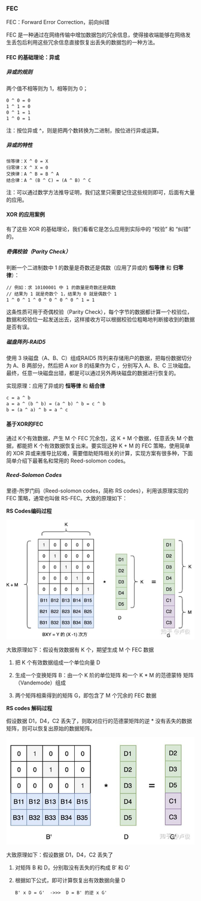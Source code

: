 ### FEC

FEC：Forward Error Correction，前向纠错

FEC 是一种通过在网络传输中增加数据包的冗余信息，使得接收端能够在网络发生丢包后利用这些冗余信息直接恢复出丢失的数据包的一种方法。

#### FEC 的基础理论：异或

##### 异或的规则

两个值不相等则为 1，相等则为 0；

```text
0 ^ 0 = 0
1 ^ 1 = 0
0 ^ 1 = 1
1 ^ 0 = 1
```

注：按位异或 ^，则是把两个数转换为二进制，按位进行异或运算。

##### 异或的特性

```text
恒等律：X ^ 0 = X
归零律：X ^ X = 0
交换律：A ^ B = B ^ A
结合律：A ^ (B ^ C) = (A ^ B) ^ C
```

注：可以通过数学方法推导证明，我们这里只需要记住这些规则即可，后面有大量的应用。

#### XOR 的应用案例

有了这些 XOR 的基础理论，我们看看它是怎么应用到实际中的 “校验” 和 “纠错” 的。

##### 奇偶校验（Parity Check）

判断一个二进制数中 1 的数量是奇数还是偶数（应用了异或的 **恒等律** 和 **归零律**）：

```text
// 例如：求 10100001 中 1 的数量是奇数还是偶数
// 结果为 1 就是奇数个 1，结果为 0 就是偶数个 1
1 ^ 0 ^ 1 ^ 0 ^ 0 ^ 0 ^ 0 ^ 1 = 1    
```

这条性质可用于奇偶校验（Parity Check），每个字节的数据都计算一个校验位，数据和校验位一起发送出去，这样接收方可以根据校验位粗略地判断接收到的数据是否有误。

##### 磁盘阵列-RAID5

使用 3 块磁盘（A、B、C）组成RAID5 阵列来存储用户的数据，把每份数据切分为 A、B 两部分，然后把 A xor B 的结果作为 C ，分别写入 A、B、C 三块磁盘。最终，任意一块磁盘出错，都是可以通过另外两块磁盘的数据进行恢复的。

实现原理：应用了异或的 **恒等律** 和 **结合律**

```text
c = a ^ b
a = a ^ (b ^ b) = (a ^ b) ^ b = c ^ b
b = (a ^ a) ^ b = a ^ c
```

#### 基于XOR的FEC

通过 K个有效数据，产生 M 个 FEC 冗余包，这 K + M 个数据，任意丢失 M 个数据，都能把 K 个有效数据恢复出来。要实现这种 K + M 的 FEC 策略，使用简单的 XOR 异或来推导比较难，需要借助矩阵相关的计算，实现方案有很多种，下面简单介绍下最著名和常用的 Reed-solomon codes。

##### Reed-Solomon Codes

里德-所罗门码（Reed-solomon codes，简称 RS codes），利用该原理实现的 FEC 策略，通常也叫做 RS-FEC。大致的原理如下：

**RS Codes编码过程**

![](./../png/RS-FEC编码过程.jpg)

大致原理如下：假设有效数据有 K 个，期望生成 M 个 FEC 数据

1. 把 K 个有效数据组成一个单位向量 D

2. 生成一个变换矩阵 B：由一个 K 阶的单位矩阵 和一个 K * M 的范德蒙特 矩阵（Vandemode）组成

3. 两个矩阵相乘得到的矩阵 G，即包含了 M 个冗余的 FEC 数据

**RS codes 解码过程**

假设数据 D1，D4，C2 丢失了，则取对应行的范德蒙矩阵的逆 * 没有丢失的数据矩阵，则可以恢复出原始的数据矩阵。

![](./../png/RS-FEC解码过程.jpg)

大致原理如下：假设数据 D1，D4，C2 丢失了

1. 对矩阵 B 和 D，分别取没有丢失的行构成 B‘ 和 G’

2. 根据如下公式，即可计算恢复出有效数据向量 D

   ```text
   B' x D = G'  ->>>  D = B' 的逆 x G'
   ```

   

   


